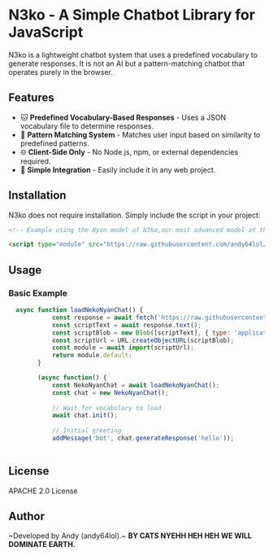 # N3ko - A Simple Chatbot Library for JavaScript

N3ko is a lightweight chatbot system that uses a predefined vocabulary to generate responses. It is not an AI but a pattern-matching chatbot that operates purely in the browser.

## Features

- 🐱 **Predefined Vocabulary-Based Responses** - Uses a JSON vocabulary file to determine responses.
- 🎯 **Pattern Matching System** - Matches user input based on similarity to predefined patterns.
- 🌐 **Client-Side Only** - No Node.js, npm, or external dependencies required.
- 🔧 **Simple Integration** - Easily include it in any web project.

## Installation

N3ko does not require installation. Simply include the script in your project:

```html
<!-- Example using the Nyan model of N3ko,our most advanced model at the moment. -->

<script type="module" src="https://raw.githubusercontent.com/andy64lol/N3ko/refs/heads/main/N3ko_Nyan_model_.js"></script>
```

## Usage

### Basic Example

```javascript
  async function loadNekoNyanChat() {
            const response = await fetch('https://raw.githubusercontent.com/andy64lol/N3ko/refs/heads/main/N3ko_Nyan_model_.js');
            const scriptText = await response.text();
            const scriptBlob = new Blob([scriptText], { type: 'application/javascript' });
            const scriptUrl = URL.createObjectURL(scriptBlob);
            const module = await import(scriptUrl);
            return module.default;
        }

        (async function() {
            const NekoNyanChat = await loadNekoNyanChat();
            const chat = new NekoNyanChat();
            
            // Wait for vocabulary to load
            await chat.init();
            
            // Initial greeting
            addMessage('bot', chat.generateResponse('hello'));
            
```


## License

APACHE 2.0 License

## Author

~Developed by Andy (andy64lol).~ **BY CATS NYEHH HEH HEH WE WILL DOMINATE EARTH.**
